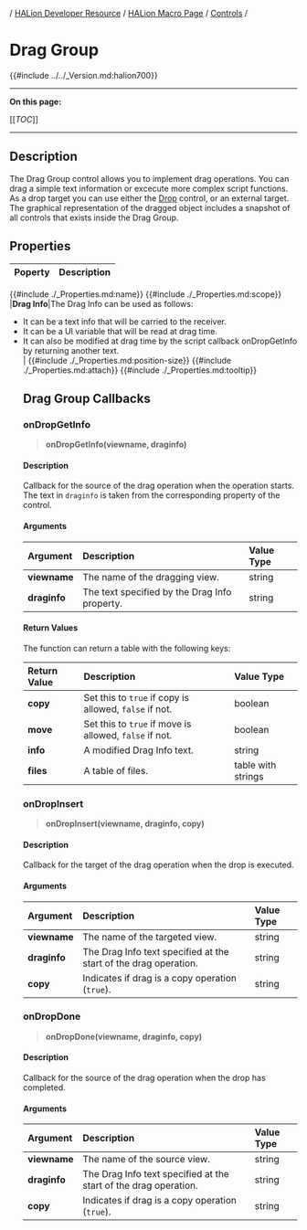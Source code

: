 / [HALion Developer Resource](../../HALion-Developer-Resource.md) / [HALion Macro Page](./HALion-Macro-Page.md) / [Controls](./Controls.md) /

# Drag Group

{{#include ../../_Version.md:halion700}}

---

**On this page:**

[[_TOC_]]

---

## Description

The Drag Group control allows you to implement drag operations. You can drag a simple text information or excecute more complex script functions. As a drop target you can use either the [Drop](./Drop.md) control, or an external target. The graphical representation of the dragged object includes a snapshot of all controls that exists inside the Drag Group.

## Properties

|Poperty|Description|
|:-|:-|
{{#include ./_Properties.md:name}}
{{#include ./_Properties.md:scope}}
|**Drag Info**|The Drag Info can be used as follows:<ul><li>It can be a text info that will be carried to the receiver.</li><li>It can be a UI variable that will be read at drag time.</li><li>It can also be modified at drag time by the script callback onDropGetInfo by returning another text.</li>|
{{#include ./_Properties.md:position-size}}
{{#include ./_Properties.md:attach}}
{{#include ./_Properties.md:tooltip}}

## Drag Group Callbacks

### onDropGetInfo

>**onDropGetInfo(viewname, draginfo)**

#### Description

Callback for the source of the drag operation when the operation starts. The text in ``draginfo`` is taken from the corresponding property of the control.

#### Arguments

|Argument|Description|Value Type|
|:-|:-|:-|
|**viewname**|The name of the dragging view.|string|
|**draginfo**|The text specified by the Drag Info property.|string|

#### Return Values

The function can return a table with the following keys:

|Return Value|Description|Value Type|
|:-|:-|:-|
|**copy**|Set this to ``true`` if copy is allowed, ``false`` if not.|boolean|
|**move**|Set this to ``true`` if move is allowed, ``false`` if not.|boolean|
|**info**|A modified Drag Info text.|string|
|**files**|A table of files.|table with strings|

### onDropInsert

>**onDropInsert(viewname, draginfo, copy)**

#### Description

Callback for the target of the drag operation when the drop is executed.

#### Arguments

|Argument|Description|Value Type|
|:-|:-|:-|
|**viewname**|The name of the targeted view.|string|
|**draginfo**|The Drag Info text specified at the start of the drag operation.|string|
|**copy**|Indicates if drag is a copy operation (``true``).|string|

### onDropDone

>**onDropDone(viewname, draginfo, copy)**

#### Description

Callback for the source of the drag operation when the drop has completed.

#### Arguments

|Argument|Description|Value Type|
|:-|:-|:-|
|**viewname**|The name of the source view.|string|
|**draginfo**|The Drag Info text specified at the start of the drag operation.|string|
|**copy**|Indicates if drag is a copy operation (``true``).|string|
